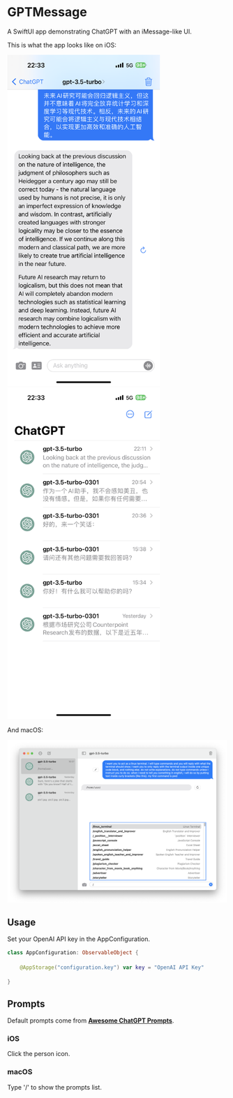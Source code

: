 # GPTMessage
A SwiftUI app demonstrating ChatGPT with an iMessage-like UI.

This is what the app looks like on iOS:
<p float="left">
  <img src="screenshot.PNG" width="350" />
  <img src="screenshot1.PNG" width="350" /> 
</p>

And macOS:
<p float="left">
  <img src="screenshot_macOS.PNG"/>
</p>

## Usage

Set your OpenAI API key in the AppConfiguration.

```swift
class AppConfiguration: ObservableObject {
        
    @AppStorage("configuration.key") var key = "OpenAI API Key"
    
}
```
## Prompts

Default prompts come from **[Awesome ChatGPT Prompts](https://github.com/f/awesome-chatgpt-prompts)**.
### iOS

Click the person icon.

### macOS

Type '/' to show the prompts list.